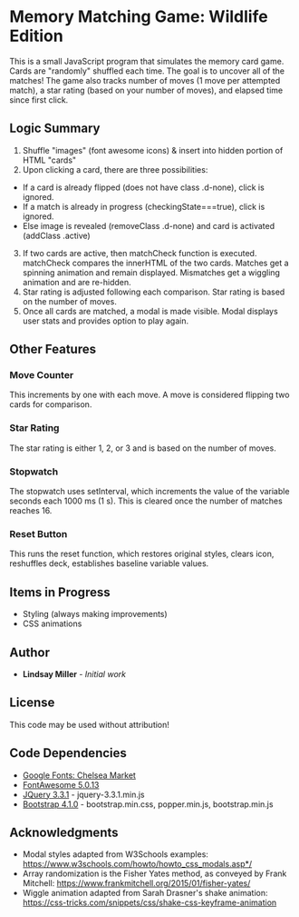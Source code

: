 # Memory Matching Game: Wildlife Edition

This is a small JavaScript program that simulates the memory card game. Cards are "randomly" shuffled each time. The goal is to uncover all of the matches! The game also tracks number of moves (1 move per attempted match), a star rating (based on your number of moves), and elapsed time since first click.

## Logic Summary
1. Shuffle "images" (font awesome icons) & insert into hidden portion of HTML "cards"
2.  Upon clicking a card, there are three possibilities:
  * If a card is already flipped (does not have class .d-none), click is ignored.
  * If a match is already in progress (checkingState===true), click is ignored.
  * Else image is revealed (removeClass .d-none) and card is activated (addClass .active)
3. If two cards are active, then matchCheck function is executed. matchCheck compares the innerHTML of the two cards. Matches get a spinning animation and remain displayed. Mismatches get a wiggling animation and are re-hidden.
4. Star rating is adjusted following each comparison. Star rating is based on the number of moves.
5. Once all cards are matched, a modal is made visible. Modal displays user stats and provides option to play again.

## Other Features

### Move Counter
This increments by one with each move. A move is considered flipping two cards for comparison.

### Star Rating
The star rating is either 1, 2, or 3 and is based on the number of moves. 

### Stopwatch
The stopwatch uses setInterval, which increments the value of the variable seconds each 1000 ms (1 s). This is cleared once the number of matches reaches 16. 

### Reset Button
This runs the reset function, which restores original styles, clears icon, reshuffles deck, establishes baseline variable values.

## Items in Progress

* Styling (always making improvements)
* CSS animations

## Author

* **Lindsay Miller** - *Initial work* 

## License

This code may be used without attribution!

## Code Dependencies
* [Google Fonts: Chelsea Market](https://fonts.google.com/specimen/Chelsea+Market)
* [FontAwesome 5.0.13](https://fontawesome.com/get-started)
* [JQuery 3.3.1](https://code.jquery.com/) - jquery-3.3.1.min.js
* [Bootstrap 4.1.0](https://getbootstrap.com/docs/4.1/getting-started/introduction/) - bootstrap.min.css, popper.min.js, bootstrap.min.js

## Acknowledgments

* Modal styles adapted from W3Schools examples: https://www.w3schools.com/howto/howto_css_modals.asp*/
* Array randomization is the Fisher Yates method, as conveyed by Frank Mitchell: https://www.frankmitchell.org/2015/01/fisher-yates/
* Wiggle animation adapted from Sarah Drasner's shake animation: https://css-tricks.com/snippets/css/shake-css-keyframe-animation
